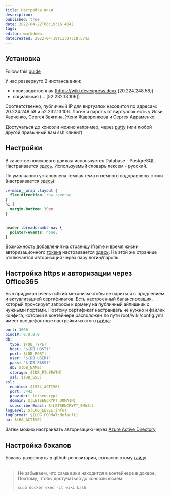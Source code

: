 ```yaml
---
title: Настройка вики
description: 
published: true
date: 2022-04-22T06:19:16.404Z
tags: 
editor: markdown
dateCreated: 2022-04-19T11:07:18.574Z
---
```


## Установка

Follow this [guide](https://docs.requarks.io/install/ubuntu)

У нас развернуто 2 инстанса вики:
- производственная (https://wiki.devexpress.devx [20.224.248.58])
- социальная (... [52.232.13.106])

Соответственно, публичный IP для виртуалок находится по адресам: 20.224.248.58 и 52.232.13.106. Логин и пароль от виртуалок есть у Ильи Харченко, Сергея Звягина, Жени Жаворонкова и Сергея Авраменко.  

Достучаться до консоли можно например, через [putty](https://www.putty.org) (или любой другой привычный вам ssh клиент).

## Настройки

В качестве поискового движка используется Database - PostgreSQL. Настраивается [здесь](/a/search).
Используемый словарь лексем - русский.

По умолчанию установлена темная тема и немного подправлены стили (настраивается [здесь](/a/theme)):

```css
.v-main__wrap .layout {
  flex-direction: row-reverse
}
h1 {
  margin-bottom: 30px
}


header .breadcrumbs-nav {
  pointer-events: none;
}
```

 
Возможность добавления на страницу iframe и время жизни авторизационного [токена](https://github.com/Requarks/blog/blob/master/content/post/security-wiki-js.md) настраивается [здесь](/a/security). На этой же странице отключается авторизация через пару логин/пароль.

## Настройка https и авторизации через Office365

Был придуман очень гибкий механизм чтобы не париться с продлением и актуализацией сертификатов. Есть настроенный балансировщик, который проксирует запросы к домену на публичный айпишник с нужными портами. Поэтому сертификат настраивать не нужно и файлик конфига, который в контейнере расположен по пути root/wiki/config.yml имеет все дефолтные настройки из этого [гайда](https://docs.requarks.io/install/ubuntu):

```yml
port: 3000
bindIP: 0.0.0.0
db:
  type: $(DB_TYPE)
  host: '$(DB_HOST)'
  port: $(DB_PORT)
  user: '$(DB_USER)'
  pass: '$(DB_PASS)'
  db: $(DB_NAME)
  storage: $(DB_FILEPATH)
  ssl: $(DB_SSL)
ssl:
  enabled: $(SSL_ACTIVE)
  port: 3443
  provider: letsencrypt
  domain: $(LETSENCRYPT_DOMAIN)
  subscriberEmail: $(LETSENCRYPT_EMAIL)
logLevel: $(LOG_LEVEL:info)
logFormat: $(LOG_FORMAT:default)
ha: $(HA_ACTIVE)

```

Затем можно настраивать авторизацию через [Azure Active Directory](https://docs.requarks.io/auth/azure)

## Настройка бэкапов

Бэкапы развернуты в github репозитории, согласно этому [гайду](https://docs.requarks.io/storage/git)  
 

> Не забываем, что сама вики находится в контейнере в докере. Поэтому, чтобы достучаться до консоли юзаем:  
> 
> ```plaintext
> sudo docker exec -it wiki bash
> ```

